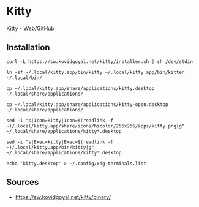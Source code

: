 # Kitty

Kitty - [Web](https://sw.kovidgoyal.net/kitty/)/[GitHub](https://github.com/kovidgoyal/kitty)

## Installation

```shell
curl -L https://sw.kovidgoyal.net/kitty/installer.sh | sh /dev/stdin

ln -sf ~/.local/kitty.app/bin/kitty ~/.local/kitty.app/bin/kitten ~/.local/bin/

cp ~/.local/kitty.app/share/applications/kitty.desktop ~/.local/share/applications/

cp ~/.local/kitty.app/share/applications/kitty-open.desktop ~/.local/share/applications/

sed -i "s|Icon=kitty|Icon=$(readlink -f ~)/.local/kitty.app/share/icons/hicolor/256x256/apps/kitty.png|g" ~/.local/share/applications/kitty*.desktop

sed -i "s|Exec=kitty|Exec=$(readlink -f ~)/.local/kitty.app/bin/kitty|g" ~/.local/share/applications/kitty*.desktop

echo 'kitty.desktop' > ~/.config/xdg-terminals.list
```

## Sources

- https://sw.kovidgoyal.net/kitty/binary/
